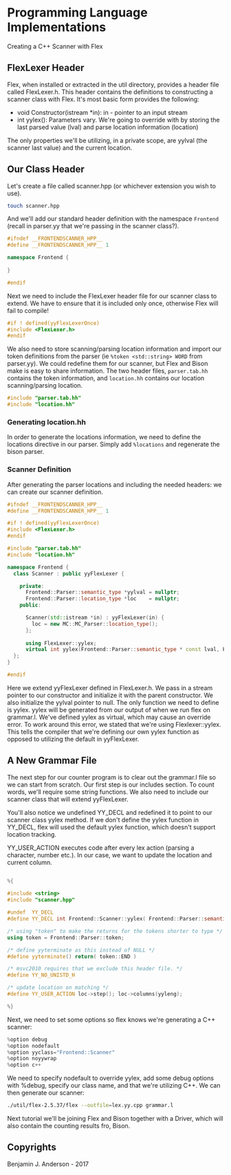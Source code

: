 # Programming Language Implementations
Creating a C++ Scanner with Flex

## FlexLexer Header
Flex, when installed or extracted in the util directory, provides a header file called FlexLexer.h. This header contains the definitions to constructing a scanner class with Flex. It's most basic form provides the following:

- void Constructor(istream *in): in - pointer to an input stream
- int yylex(): Parameters vary. We're going to override with by storing the last parsed value (lval) and parse location information (location)

The only properties we'll be utilizing, in a private scope, are yylval (the scanner last value) and the current location.

## Our Class Header
Let's create a file called scanner.hpp (or whichever extension you wish to use).
```bash
touch scanner.hpp
```

And we'll add our standard header definition with the namespace `Frontend` (recall in parser.yy that we're passing in the scanner class?).

```C++
#ifndef __FRONTENDSCANNER_HPP__
#define __FRONTENDSCANNER_HPP__ 1

namespace Frontend {
  
}

#endif
```

Next we need to include the FlexLexer header file for our scanner class to extend. We have to ensure that it is included only once, otherwise Flex will fail to compile!

```C++
#if ! defined(yyFlexLexerOnce)
#include <FlexLexer.h>
#endif
```

We also need to store scanning/parsing location information and import our token definitions from the parser (ie `%token <std::string> WORD` from parser.yy). We could redefine them for our scanner, but Flex and Bison make is easy to share information. The two header files, `parser.tab.hh` contains the token information, and `location.hh` contains our location scanning/parsing location.

```C++
#include "parser.tab.hh"
#include "location.hh"
```

### Generating location.hh
In order to generate the locations information, we need to define the locations directive in our parser. Simply add `%locations` and regenerate the bison parser.


### Scanner Definition
After generating the parser locations and including the needed headers: we can create our scanner definition.

```C++
#ifndef __FRONTENDSCANNER_HPP__
#define __FRONTENDSCANNER_HPP__ 1

#if ! defined(yyFlexLexerOnce)
#include <FlexLexer.h>
#endif

#include "parser.tab.hh"
#include "location.hh"

namespace Frontend {
  class Scanner : public yyFlexLexer {

    private:
      Frontend::Parser::semantic_type *yylval = nullptr;
      Frontend::Parser::location_type *loc    = nullptr;
    public:

      Scanner(std::istream *in) : yyFlexLexer(in) {
        loc = new MC::MC_Parser::location_type();
      };
 
      using FlexLexer::yylex;
      virtual int yylex(Frontend::Parser::semantic_type * const lval, Frontend::Parser::location_type *location);
  };
}

#endif
```

Here we extend yyFlexLexer defined in FlexLexer.h. We pass in a stream pointer to our constructor and initialize it with the parent constructor. We also initialize the yylval pointer to null. The only function we need to define is yylex. yylex will be generated from our output of when we run flex on grammar.l. We've defined yylex as virtual, which may cause an override error. To work around this error, we stated that we're using Flexlexer::yylex. This tells the compiler that we're defining our own yylex function as opposed to utilizing the default in yyFlexLexer.

## A New Grammar File
The next step for our counter program is to clear out the grammar.l file so we can start from scratch. Our first step is our includes section. To count words, we'll require some string functions. We also need to include our scanner class that will extend yyFlexLexer.

You'll also notice we undefined YY_DECL and redefined it to point to our scanner class yylex method. If we don't define the yylex function in YY_DECL, flex will used the default yylex function, which doesn't support location tracking.

YY_USER_ACTION executes code after every lex action (parsing a character, number etc.). In our case, we want to update the location and current column.

```C++

%{
  
#include <string>
#include "scanner.hpp"

#undef  YY_DECL
#define YY_DECL int Frontend::Scanner::yylex( Frontend::Parser::semantic_type * const lval, Frontend::Parser::location_type *location )

/* using "token" to make the returns for the tokens shorter to type */
using token = Frontend::Parser::token;

/* define yyterminate as this instead of NULL */
#define yyterminate() return( token::END )

/* msvc2010 requires that we exclude this header file. */
#define YY_NO_UNISTD_H

/* update location on matching */
#define YY_USER_ACTION loc->step(); loc->columns(yyleng);

%}

```


Next, we need to set some options so flex knows we're generating a C++ scanner:

```C++
%option debug
%option nodefault
%option yyclass="Frontend::Scanner"
%option noyywrap
%option c++
```

We need to specify nodefault to override yylex, add some debug options with %debug, specify our class name, and that we're utilizing C++. We can then generate our scanner:

```bash
./util/flex-2.5.37/flex --outfile=lex.yy.cpp grammar.l
```

Next tutorial we'll be joining Flex and Bison together with a Driver, which will also contain the counting results fro, Bison.

## Copyrights
Benjamin J. Anderson - 2017